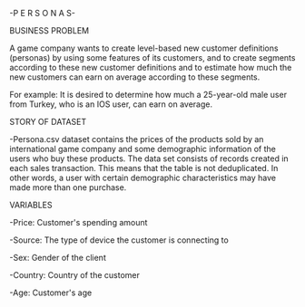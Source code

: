 -P E R S O N A S-

BUSINESS PROBLEM

A game company wants to create level-based new customer definitions (personas) by using some features of its customers, and to create segments according to these new customer definitions and to estimate how much the new customers can earn on average according to these segments.

For example: It is desired to determine how much a 25-year-old male user from Turkey, who is an IOS user, can earn on average.

STORY OF DATASET

-Persona.csv dataset contains the prices of the products sold by an international game company and some demographic information of the users who buy these products. The data set consists of records created in each sales transaction. This means that the table is not deduplicated. In other words, a user with certain demographic characteristics may have made more than one purchase.

VARIABLES

-Price: Customer's spending amount

-Source: The type of device the customer is connecting to

-Sex: Gender of the client

-Country: Country of the customer

-Age: Customer's age

